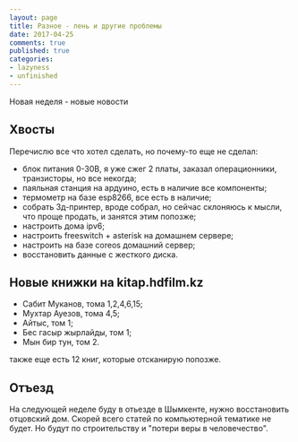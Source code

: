 ```yaml
---
layout: page
title: Разное - лень и другие проблемы
date: 2017-04-25
comments: true
published: true
categories:
- lazyness
- unfinished
---
```


Новая неделя - новые новости <!--more-->

## Хвосты
Перечислю все что хотел сделать, но почему-то еще не сделал:

- блок питания 0-30В, я уже сжег 2 платы, заказал операционники, транзисторы, но все некогда;
- паяльная станция на ардуино, есть в наличие все компоненты;
- термометр на базе esp8266, все есть в наличие;
- собрать 3д-принтер, вроде собрал, но сейчас склоняюсь к мысли, что проще продать, и занятся этим попозже;
- настроить дома ipv6;
- настроить freeswitch + asterisk на домашнем сервере;
- настроить на базе coreos домашний сервер;
- восстановить данные с жесткого диска.

## Новые книжки на kitap.hdfilm.kz

- Сабит Муканов, тома 1,2,4,6,15;
- Мухтар Ауезов, тома 4,5;
- Айтыс, том 1;
- Бес гасыр жырлайды, том 1;
- Мын бир тун, том 2.

также еще есть 12 книг, которые отсканирую попозже.

## Отъезд

На следующей неделе буду в отьезде в Шымкенте, нужно восстановить отцовский дом. Скорей всего статей по компьютерной тематике не будет. Но будут по строительству и "потери веры в человечество".




